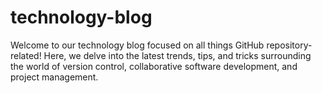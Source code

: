 # technology-blog
Welcome to our technology blog focused on all things GitHub repository-related! Here, we delve into the latest trends, tips, and tricks surrounding the world of version control, collaborative software development, and project management.
